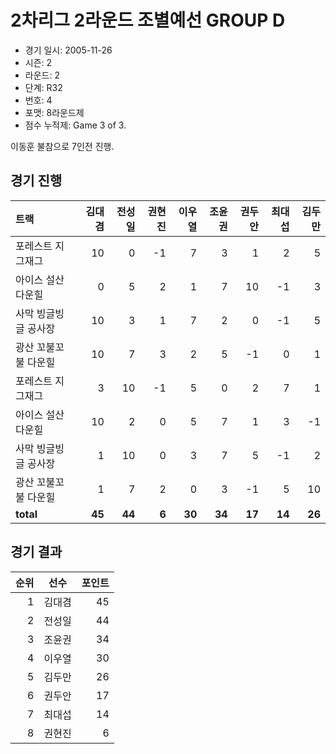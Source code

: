 # 2차리그 2라운드 조별예선 GROUP D

- 경기 일시: 2005-11-26
- 시즌: 2
- 라운드: 2
- 단계: R32
- 번호: 4
- 포맷: 8라운드제
- 점수 누적제: Game 3 of 3.



이동훈 불참으로 7인전 진행.

## 경기 진행

| 트랙 | 김대겸 | 전성일 | 권현진 | 이우열 | 조윤권 | 권두안 | 최대섭 | 김두만 |
|:---|---:|---:|---:|---:|---:|---:|---:|---:|
| 포레스트 지그재그 | 10 | 0 | -1 | 7 | 3 | 1 | 2 | 5 |
| 아이스 설산 다운힐 | 0 | 5 | 2 | 1 | 7 | 10 | -1 | 3 |
| 사막 빙글빙글 공사장 | 10 | 3 | 1 | 7 | 2 | 0 | -1 | 5 |
| 광산 꼬불꼬불 다운힐 | 10 | 7 | 3 | 2 | 5 | -1 | 0 | 1 |
| 포레스트 지그재그 | 3 | 10 | -1 | 5 | 0 | 2 | 7 | 1 |
| 아이스 설산 다운힐 | 10 | 2 | 0 | 5 | 7 | 1 | 3 | -1 |
| 사막 빙글빙글 공사장 | 1 | 10 | 0 | 3 | 7 | 5 | -1 | 2 |
| 광산 꼬불꼬불 다운힐 | 1 | 7 | 2 | 0 | 3 | -1 | 5 | 10 |
| __total__ | __45__ | __44__ | __6__ | __30__ | __34__ | __17__ | __14__ | __26__ |




## 경기 결과

| 순위 | 선수 | 포인트 |
|---:|:---:|---:|
| 1 | 김대겸 | 45 |
| 2 | 전성일 | 44 |
| 3 | 조윤권 | 34 |
| 4 | 이우열 | 30 |
| 5 | 김두만 | 26 |
| 6 | 권두안 | 17 |
| 7 | 최대섭 | 14 |
| 8 | 권현진 | 6 |

